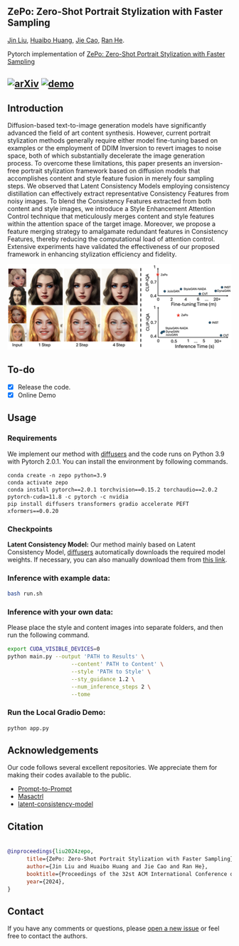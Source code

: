 ## ZePo: Zero-Shot Portrait Stylization with Faster Sampling

[Jin Liu](https://github.com/liujin112), [Huaibo Huang](https://scholar.google.com/citations?user=XMvLciUAAAAJ&hl=en&oi=sra), [Jie Cao](https://scholar.google.com/citations?user=lPLM5oMAAAAJ&hl=en), [Ran He](https://scholar.google.com/citations?user=ayrg9AUAAAAJ&hl=en&oi=sra).

Pytorch implementation of [ZePo: Zero-Shot Portrait Stylization with Faster Sampling](https://arxiv.org/abs/2408.05492)

[![arXiv](https://img.shields.io/badge/ArXiv-2408.05492-brightgreen)](https://arxiv.org/abs/2408.05492)
[![demo](https://img.shields.io/badge/Demo-Hugging%20Face-brightgreen)](https://huggingface.co/spaces/Jinl/zepo)
---

## Introduction

Diffusion-based text-to-image generation models have significantly advanced the field of art content synthesis. However, current portrait stylization methods generally require either model fine-tuning based on examples or the employment of DDIM Inversion to revert images to noise space, both of which substantially decelerate the image generation process. To overcome these limitations, this paper presents an inversion-free portrait stylization framework based on diffusion models that accomplishes content and style feature fusion in merely four sampling steps. We observed that Latent Consistency Models employing consistency distillation can effectively extract representative Consistency Features from noisy images. To blend the Consistency Features extracted from both content and style images, we introduce a Style Enhancement Attention Control technique that meticulously merges content and style features within the attention space of the target image. Moreover, we propose a feature merging strategy to amalgamate redundant features in Consistency Features, thereby reducing the computational load of attention control. Extensive experiments have validated the effectiveness of our proposed framework in enhancing stylization efficiency and fidelity.

![](./diagrams/teasers.png)

## To-do

- [X] Release the code.
- [X] Online Demo

## Usage

### Requirements

We implement our method with [diffusers](https://github.com/huggingface/diffusers) and the code runs on Python 3.9 with Pytorch 2.0.1. You can install the environment by following commands.

```base
conda create -n zepo python=3.9
conda activate zepo
conda install pytorch==2.0.1 torchvision==0.15.2 torchaudio==2.0.2 pytorch-cuda=11.8 -c pytorch -c nvidia
pip install diffusers transformers gradio accelerate PEFT xformers==0.0.20
```

### Checkpoints

**Latent Consistency Model:**
Our method mainly based on Latent Consistency Model, [diffusers](https://github.com/huggingface/diffusers) automatically downloads the required model weights. If necessary, you can also manually download them from [this link](https://huggingface.co/SimianLuo/LCM_Dreamshaper_v7).

### Inference with example data:

```bash
bash run.sh
```

### Inference with your own data:

Please place the style and content images into separate folders, and then run the following command.

```bash
export CUDA_VISIBLE_DEVICES=0
python main.py --output 'PATH to Results' \
                    --content' PATH to Content' \
                    --style 'PATH to Style' \
                    --sty_guidance 1.2 \
                    --num_inference_steps 2 \
                    --tome
```

### Run the Local Gradio Demo:

```bash
python app.py
```

## Acknowledgements

Our code follows several excellent repositories. We appreciate them for making their codes available to the public.

- [Prompt-to-Prompt](https://github.com/google/prompt-to-prompt)
- [Masactrl](https://github.com/TencentARC/MasaCtrl)
- [latent-consistency-model](https://github.com/luosiallen/latent-consistency-model)

## Citation

```bibtex

@inproceedings{liu2024zepo,
      title={ZePo: Zero-Shot Portrait Stylization with Faster Sampling}, 
      author={Jin Liu and Huaibo Huang and Jie Cao and Ran He},
      booktitle={Proceedings of the 32st ACM International Conference on Multimedia (ACM MM)},
      year={2024},
}
```

## Contact

If you have any comments or questions, please [open a new issue](https://github.com/liujin112/ZePo/issues/new/choose) or feel free to contact the authors.
